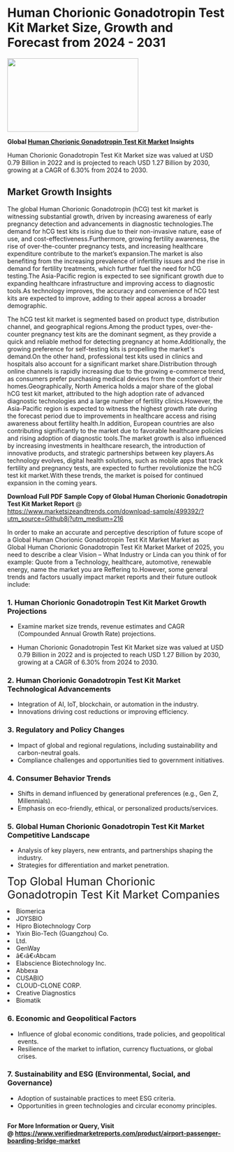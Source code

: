 <H1>Human Chorionic Gonadotropin Test Kit Market Size, Growth and Forecast from 2024 - 2031</H1><img class="aligncenter size-medium wp-image-584254" src="https://thirdeyenews.in/wp-content/uploads/2024/09/Global-Market-Research-300x168.jpeg" alt="" width="300" height="168" /><p><strong>Global&nbsp;<a href="https://www.marketsizeandtrends.com/download-sample/499392/?utm_source=Github8j?utm_medium=216">Human Chorionic Gonadotropin Test Kit Market</a> Insights</strong></p><p>Human Chorionic Gonadotropin Test Kit Market size was valued at USD 0.79 Billion in 2022 and is projected to reach USD 1.27 Billion by 2030, growing at a CAGR of 6.30% from 2024 to 2030.</p><p><h2>Market Growth Insights</h2> <p>The global Human Chorionic Gonadotropin (hCG) test kit market is witnessing substantial growth, driven by increasing awareness of early pregnancy detection and advancements in diagnostic technologies.The demand for hCG test kits is rising due to their non-invasive nature, ease of use, and cost-effectiveness.Furthermore, growing fertility awareness, the rise of over-the-counter pregnancy tests, and increasing healthcare expenditure contribute to the market’s expansion.The market is also benefiting from the increasing prevalence of infertility issues and the rise in demand for fertility treatments, which further fuel the need for hCG testing.The Asia-Pacific region is expected to see significant growth due to expanding healthcare infrastructure and improving access to diagnostic tools.As technology improves, the accuracy and convenience of hCG test kits are expected to improve, adding to their appeal across a broader demographic.</p> <p>The hCG test kit market is segmented based on product type, distribution channel, and geographical regions.Among the product types, over-the-counter pregnancy test kits are the dominant segment, as they provide a quick and reliable method for detecting pregnancy at home.Additionally, the growing preference for self-testing kits is propelling the market's demand.On the other hand, professional test kits used in clinics and hospitals also account for a significant market share.Distribution through online channels is rapidly increasing due to the growing e-commerce trend, as consumers prefer purchasing medical devices from the comfort of their homes.Geographically, North America holds a major share of the global hCG test kit market, attributed to the high adoption rate of advanced diagnostic technologies and a large number of fertility clinics.However, the Asia-Pacific region is expected to witness the highest growth rate during the forecast period due to improvements in healthcare access and rising awareness about fertility health.In addition, European countries are also contributing significantly to the market due to favorable healthcare policies and rising adoption of diagnostic tools.The market growth is also influenced by increasing investments in healthcare research, the introduction of innovative products, and strategic partnerships between key players.As technology evolves, digital health solutions, such as mobile apps that track fertility and pregnancy tests, are expected to further revolutionize the hCG test kit market.With these trends, the market is poised for continued expansion in the coming years.</p> <p><span class=""><strong>Download Full PDF Sample Copy of Global Human Chorionic Gonadotropin Test Kit Market Report</strong> @ <a href="https://www.marketsizeandtrends.com/download-sample/499392/?utm_source=Github8j?utm_medium=216" target="_blank">https://www.marketsizeandtrends.com/download-sample/499392/?utm_source=Github8j?utm_medium=216</a></span></p><p>In order to make an accurate and perceptive description of future scope of a Global&nbsp;Human Chorionic Gonadotropin Test Kit Market Market as Global&nbsp;Human Chorionic Gonadotropin Test Kit Market Market of 2025, you need to describe a clear Vision &ndash; What Industry or Linda can you think of for example: Quote from a Technology, healthcare, automotive, renewable energy, name the market you are Reffering to.However, some general trends and factors usually impact market reports and their future outlook include:</p><h3>1.&nbsp;<strong>Human Chorionic Gonadotropin Test Kit Market Growth Projections</strong></h3><ul><li>Examine market size trends, revenue estimates and CAGR (Compounded Annual Growth Rate) projections.</li><li><p>Human Chorionic Gonadotropin Test Kit Market size was valued at USD 0.79 Billion in 2022 and is projected to reach USD 1.27 Billion by 2030, growing at a CAGR of 6.30% from 2024 to 2030.</p></li></ul><h3>2.&nbsp;<strong>Human Chorionic Gonadotropin Test Kit Market Technological Advancements</strong></h3><ul><li>Integration of AI, IoT, blockchain, or automation in the industry.</li><li>Innovations driving cost reductions or improving efficiency.</li></ul><h3>3.&nbsp;<strong>Regulatory and Policy Changes</strong></h3><ul><li>Impact of global and regional regulations, including sustainability and carbon-neutral goals.</li><li>Compliance challenges and opportunities tied to government initiatives.</li></ul><h3>4.&nbsp;<strong>Consumer Behavior Trends</strong></h3><ul><li>Shifts in demand influenced by generational preferences (e.g., Gen Z, Millennials).</li><li>Emphasis on eco-friendly, ethical, or personalized products/services.</li></ul><h3>5.&nbsp;<strong>Global Human Chorionic Gonadotropin Test Kit Market Competitive Landscape</strong></h3><ul><li>Analysis of key players, new entrants, and partnerships shaping the industry.</li><li>Strategies for differentiation and market penetration.</li></ul><p data-pm-slice="1 1 []"><span style="color: inherit; font-family: inherit; font-size: 25px;">Top Global Human Chorionic Gonadotropin Test Kit Market Companies</span></p><div class="" data-test-id=""><p><li>Biomerica</li><li> JOYSBIO</li><li> Hipro Biotechnology Corp</li><li> Yixin Bio-Tech (Guangzhou) Co.</li><li> Ltd.</li><li> GenWay</li><li> â€‹â€‹Abcam</li><li> Elabscience Biotechnology Inc.</li><li> Abbexa</li><li> CUSABIO</li><li> CLOUD-CLONE CORP.</li><li> Creative Diagnostics</li><li> Biomatik</li></p></div><h3>6.&nbsp;<strong>Economic and Geopolitical Factors</strong></h3><ul><li>Influence of global economic conditions, trade policies, and geopolitical events.</li><li>Resilience of the market to inflation, currency fluctuations, or global crises.</li></ul><h3>7.&nbsp;<strong>Sustainability and ESG (Environmental, Social, and Governance)</strong></h3><ul><li>Adoption of sustainable practices to meet ESG criteria.</li><li>Opportunities in green technologies and circular economy principles.</li></ul><h2><strong style="font-size: 14px;">For More Information or Query, Visit @&nbsp;</strong><a style="background-color: #ffffff; font-size: 14px;" href="https://www.marketsizeandtrends.com/report/human-chorionic-gonadotropin-test-kit-market/" target="_blank">https://www.verifiedmarketreports.com/product/airport-passenger-boarding-bridge-market</a></h2>